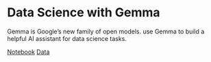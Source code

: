 # Data Science with Gemma

Gemma is Google’s new family of open models. use Gemma to build a helpful AI assistant for data science tasks.

[Notebook](https://github.com/sambuddharay/Data-Science-with-Gemma/blob/main/datasciencewithgemma.ipynb)
[Data](https://github.com/sambuddharay/Data-Science-with-Gemma/blob/main/IRIS.csv)